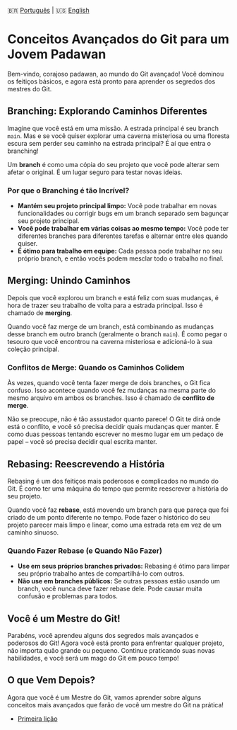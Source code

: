 🇧🇷 [Português](./ADVANCED_CONCEPTS.md) | 🇺🇸 [English](../ADVANCED_CONCEPTS.md)

# Conceitos Avançados do Git para um Jovem Padawan

Bem-vindo, corajoso padawan, ao mundo do Git avançado! Você dominou os feitiços básicos, e agora está pronto para aprender os segredos dos mestres do Git.

## Branching: Explorando Caminhos Diferentes

Imagine que você está em uma missão. A estrada principal é seu branch `main`. Mas e se você quiser explorar uma caverna misteriosa ou uma floresta escura sem perder seu caminho na estrada principal? É aí que entra o branching!

Um **branch** é como uma cópia do seu projeto que você pode alterar sem afetar o original. É um lugar seguro para testar novas ideias.

### Por que o Branching é tão Incrível?

- **Mantém seu projeto principal limpo:** Você pode trabalhar em novas funcionalidades ou corrigir bugs em um branch separado sem bagunçar seu projeto principal.
- **Você pode trabalhar em várias coisas ao mesmo tempo:** Você pode ter diferentes branches para diferentes tarefas e alternar entre eles quando quiser.
- **É ótimo para trabalho em equipe:** Cada pessoa pode trabalhar no seu próprio branch, e então vocês podem mesclar todo o trabalho no final.

## Merging: Unindo Caminhos

Depois que você explorou um branch e está feliz com suas mudanças, é hora de trazer seu trabalho de volta para a estrada principal. Isso é chamado de **merging**.

Quando você faz merge de um branch, está combinando as mudanças desse branch em outro branch (geralmente o branch `main`). É como pegar o tesouro que você encontrou na caverna misteriosa e adicioná-lo à sua coleção principal.

### Conflitos de Merge: Quando os Caminhos Colidem

Às vezes, quando você tenta fazer merge de dois branches, o Git fica confuso. Isso acontece quando você fez mudanças na mesma parte do mesmo arquivo em ambos os branches. Isso é chamado de **conflito de merge**.

Não se preocupe, não é tão assustador quanto parece! O Git te dirá onde está o conflito, e você só precisa decidir quais mudanças quer manter. É como duas pessoas tentando escrever no mesmo lugar em um pedaço de papel – você só precisa decidir qual escrita manter.

## Rebasing: Reescrevendo a História

Rebasing é um dos feitiços mais poderosos e complicados no mundo do Git. É como ter uma máquina do tempo que permite reescrever a história do seu projeto.

Quando você faz **rebase**, está movendo um branch para que pareça que foi criado de um ponto diferente no tempo. Pode fazer o histórico do seu projeto parecer mais limpo e linear, como uma estrada reta em vez de um caminho sinuoso.

### Quando Fazer Rebase (e Quando Não Fazer)

- **Use em seus próprios branches privados:** Rebasing é ótimo para limpar seu próprio trabalho antes de compartilhá-lo com outros.
- **Não use em branches públicos:** Se outras pessoas estão usando um branch, você nunca deve fazer rebase dele. Pode causar muita confusão e problemas para todos.

## Você é um Mestre do Git!

Parabéns, você aprendeu alguns dos segredos mais avançados e poderosos do Git! Agora você está pronto para enfrentar qualquer projeto, não importa quão grande ou pequeno. Continue praticando suas novas habilidades, e você será um mago do Git em pouco tempo!

## O que Vem Depois?

Agora que você é um Mestre do Git, vamos aprender sobre alguns conceitos mais avançados que farão de você um mestre do Git na prática!

- [Primeira lição](./LESSON_ONE.md)

